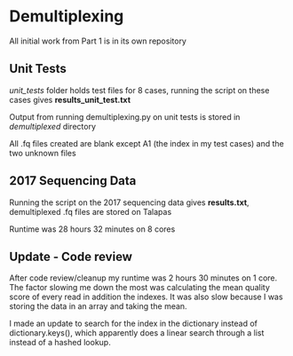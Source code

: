 # Demultiplexing

All initial work from Part 1 is in its own repository

## Unit Tests

*unit_tests* folder holds test files for 8 cases, running the script on these cases gives **results_unit_test.txt**

Output from running demultiplexing.py on unit tests is stored in *demultiplexed* directory

All .fq files created are blank except A1 (the index in my test cases) and the two unknown files

## 2017 Sequencing Data

Running the script on the 2017 sequencing data gives **results.txt**, demultiplexed .fq files are stored on Talapas

Runtime was 28 hours 32 minutes on 8 cores

## Update - Code review

After code review/cleanup my runtime was 2 hours 30 minutes on 1 core. The factor slowing me down the most was calculating the mean quality score of every read in addition the indexes. It was also slow because I was storing the data in an array and taking the mean. 

I made an update to search for the index in the dictionary instead of dictionary.keys(), which apparently does a linear search through a list instead of a hashed lookup.